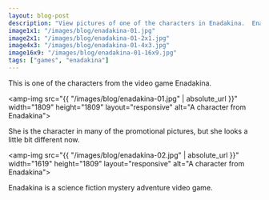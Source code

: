 ```yaml
---
layout: blog-post
description: "View pictures of one of the characters in Enadakina.  Enadakina is a science fiction mystery adventure video game."
image1x1: "/images/blog/enadakina-01.jpg"
image2x1: "/images/blog/enadakina-01-2x1.jpg"
image4x3: "/images/blog/enadakina-01-4x3.jpg"
image16x9: "/images/blog/enadakina-01-16x9.jpg"
tags: ["games", "enadakina"]
---
```

This is one of the characters from the video game Enadakina.

<amp-img src="{{ "/images/blog/enadakina-01.jpg" | absolute_url }}" width="1809" height="1809" layout="responsive" alt="A character from Enadakina"></amp-img>

She is the character in many of the promotional pictures, but she looks a little bit different now.

<amp-img src="{{ "/images/blog/enadakina-02.jpg" | absolute_url }}" width="1619" height="1809" layout="responsive" alt="A character from Enadakina"></amp-img>

Enadakina is a science fiction mystery adventure video game.